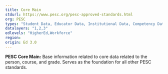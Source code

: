 ```yaml
---
title: Core Main
stdurl: https://www.pesc.org/pesc-approved-standards.html
org: PESC
types: "Student Data, Educator Data, Institutional Data, Competency Data"
datalayers: "1,2,3"
edlevels: "HigherEd,Workforce"
region:
origin: Ed 3.0
---
```

**PESC Core Main:** Base information related to core data related to the person, course, and grade. Serves as the foundation for all other PESC standards.
